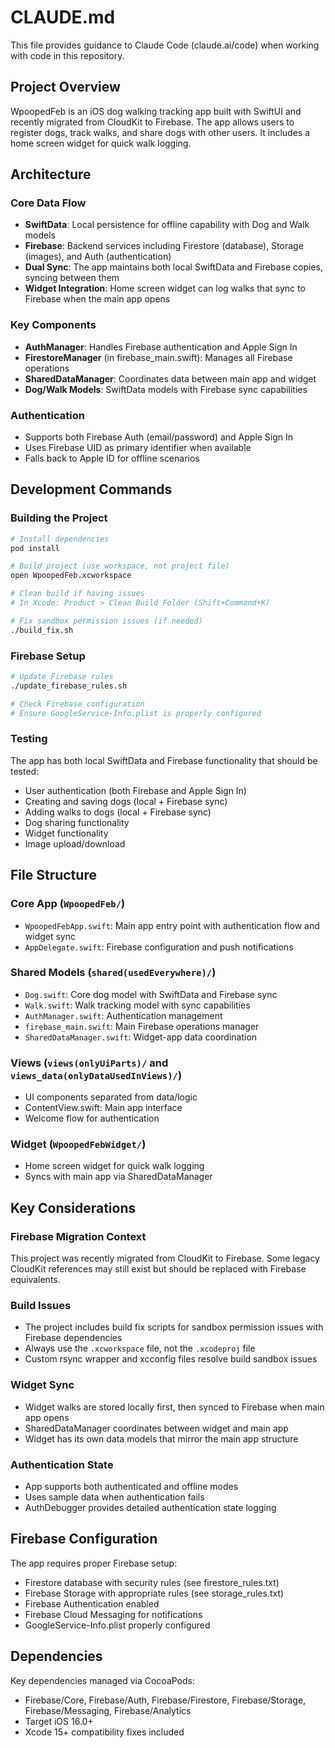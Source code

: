 # CLAUDE.md

This file provides guidance to Claude Code (claude.ai/code) when working with code in this repository.

## Project Overview

WpoopedFeb is an iOS dog walking tracking app built with SwiftUI and recently migrated from CloudKit to Firebase. The app allows users to register dogs, track walks, and share dogs with other users. It includes a home screen widget for quick walk logging.

## Architecture

### Core Data Flow
- **SwiftData**: Local persistence for offline capability with Dog and Walk models
- **Firebase**: Backend services including Firestore (database), Storage (images), and Auth (authentication)
- **Dual Sync**: The app maintains both local SwiftData and Firebase copies, syncing between them
- **Widget Integration**: Home screen widget can log walks that sync to Firebase when the main app opens

### Key Components
- **AuthManager**: Handles Firebase authentication and Apple Sign In
- **FirestoreManager** (in firebase_main.swift): Manages all Firebase operations
- **SharedDataManager**: Coordinates data between main app and widget
- **Dog/Walk Models**: SwiftData models with Firebase sync capabilities

### Authentication
- Supports both Firebase Auth (email/password) and Apple Sign In
- Uses Firebase UID as primary identifier when available
- Falls back to Apple ID for offline scenarios

## Development Commands

### Building the Project
```bash
# Install dependencies
pod install

# Build project (use workspace, not project file)
open WpoopedFeb.xcworkspace

# Clean build if having issues
# In Xcode: Product > Clean Build Folder (Shift+Command+K)

# Fix sandbox permission issues (if needed)
./build_fix.sh
```

### Firebase Setup
```bash
# Update Firebase rules
./update_firebase_rules.sh

# Check Firebase configuration
# Ensure GoogleService-Info.plist is properly configured
```

### Testing
The app has both local SwiftData and Firebase functionality that should be tested:
- User authentication (both Firebase and Apple Sign In)
- Creating and saving dogs (local + Firebase sync)
- Adding walks to dogs (local + Firebase sync)
- Dog sharing functionality
- Widget functionality
- Image upload/download

## File Structure

### Core App (`WpoopedFeb/`)
- `WpoopedFebApp.swift`: Main app entry point with authentication flow and widget sync
- `AppDelegate.swift`: Firebase configuration and push notifications

### Shared Models (`shared(usedEverywhere)/`)
- `Dog.swift`: Core dog model with SwiftData and Firebase sync
- `Walk.swift`: Walk tracking model with sync capabilities
- `AuthManager.swift`: Authentication management
- `firebase_main.swift`: Main Firebase operations manager
- `SharedDataManager.swift`: Widget-app data coordination

### Views (`views(onlyUiParts)/` and `views_data(onlyDataUsedInViews)/`)
- UI components separated from data/logic
- ContentView.swift: Main app interface
- Welcome flow for authentication

### Widget (`WpoopedFebWidget/`)
- Home screen widget for quick walk logging
- Syncs with main app via SharedDataManager

## Key Considerations

### Firebase Migration Context
This project was recently migrated from CloudKit to Firebase. Some legacy CloudKit references may still exist but should be replaced with Firebase equivalents.

### Build Issues
- The project includes build fix scripts for sandbox permission issues with Firebase dependencies
- Always use the `.xcworkspace` file, not the `.xcodeproj` file
- Custom rsync wrapper and xcconfig files resolve build sandbox issues

### Widget Sync
- Widget walks are stored locally first, then synced to Firebase when main app opens
- SharedDataManager coordinates between widget and main app
- Widget has its own data models that mirror the main app structure

### Authentication State
- App supports both authenticated and offline modes
- Uses sample data when authentication fails
- AuthDebugger provides detailed authentication state logging

## Firebase Configuration

The app requires proper Firebase setup:
- Firestore database with security rules (see firestore_rules.txt)
- Firebase Storage with appropriate rules (see storage_rules.txt)
- Firebase Authentication enabled
- Firebase Cloud Messaging for notifications
- GoogleService-Info.plist properly configured

## Dependencies

Key dependencies managed via CocoaPods:
- Firebase/Core, Firebase/Auth, Firebase/Firestore, Firebase/Storage, Firebase/Messaging, Firebase/Analytics
- Target iOS 16.0+
- Xcode 15+ compatibility fixes included